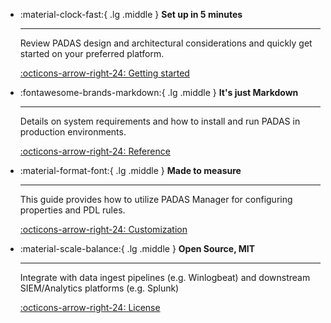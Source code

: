 <div class="grid cards" markdown>

-   :material-clock-fast:{ .lg .middle } __Set up in 5 minutes__

    ---

    Review PADAS design and architectural considerations and quickly get started on your preferred platform.

    [:octicons-arrow-right-24: Getting started](get-started.md)

-   :fontawesome-brands-markdown:{ .lg .middle } __It's just Markdown__

    ---

    Details on system requirements and how to install and run PADAS in production environments.

    [:octicons-arrow-right-24: Reference](installation.md)

-   :material-format-font:{ .lg .middle } __Made to measure__

    ---

    This guide provides how to utilize PADAS Manager for configuring properties and PDL rules.

    [:octicons-arrow-right-24: Customization](user-guide.md)

-   :material-scale-balance:{ .lg .middle } __Open Source, MIT__

    ---

    Integrate with data ingest pipelines (e.g. Winlogbeat) and downstream SIEM/Analytics platforms (e.g. Splunk)

    [:octicons-arrow-right-24: License](admin-guide.md/#integrate-to-external-systems)

</div>
